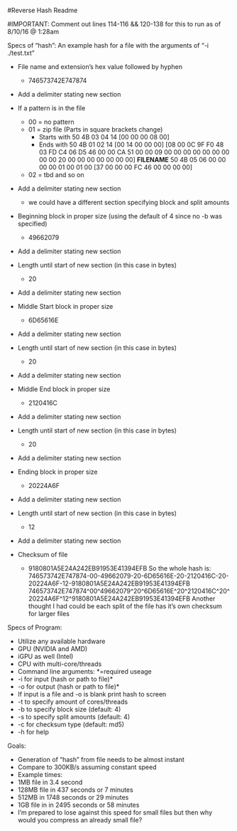 #Reverse Hash Readme

#IMPORTANT: Comment out lines 114-116 && 120-138 for this to run as of 8/10/16 @ 1:28am

Specs of “hash”:
An example hash for a file with the arguments of “-i ./test.txt”
* File name and extension’s hex value followed by hyphen
   * 746573742E747874
* Add a delimiter stating new section
* If a pattern is in the file
   * 00 = no pattern
   * 01 = zip file (Parts in square brackets change)
      * Starts with 50 4B 03 04 14 [00 00 00 08 00]
      * Ends with  50 4B 01 02 14 [00 14 00 00 00] [08 00 0C 9F F0 48 03 FD C4 06 D5 46 00 00 CA 51 00 00 09 00 00 00 00 00 00 00 00 00 20 00 00 00 00 00 00 00] **FILENAME** 50 4B 05 06 00 00 00 00 01 00 01 00 [37 00 00 00 FC 46 00 00 00 00] 
   * 02 = tbd and so on
* Add a delimiter stating new section 
   * we could have a different section specifying block and split amounts
* Beginning block in proper size (using the default of 4 since no -b was specified)
   * 49662079
* Add a delimiter stating new section
* Length until start of new section (in this case in bytes)
   * 20
* Add a delimiter stating new section
* Middle Start block in proper size
   * 6D65616E
* Add a delimiter stating new section
* Length until start of new section (in this case in bytes)
   * 20
* Add a delimiter stating new section
* Middle End block in proper size
   * 2120416C
* Add a delimiter stating new section
* Length until start of new section (in this case in bytes)
   * 20
* Add a delimiter stating new section
* Ending block in proper size
   * 20224A6F
* Add a delimiter stating new section
* Length until start of new section (in this case in bytes)
   * 12
* Add a delimiter stating new section

* Checksum of file 
   * 9180801A5E24A242EB91953E41394EFB
So the whole hash is:
746573742E747874-00-49662079-20-6D65616E-20-2120416C-20-20224A6F-12-9180801A5E24A242EB91953E41394EFB
746573742E747874^00^49662079^20^6D65616E^20^2120416C^20^20224A6F^12^9180801A5E24A242EB91953E41394EFB
Another thought I had could be each split of the file has it’s own checksum for larger files


Specs of Program:
   * Utilize any available hardware 
   * GPU (NVIDIA and AMD)
   * iGPU as well (Intel)
   * CPU with multi-core/threads
   * Command line arguments: *=required useage
   *  -i for input (hash or path to file)*
   * -o for output (hash or path to file)*
   * If input is a file and -o is blank print hash to screen
   * -t to specify amount of cores/threads
   * -b to specify block size (default: 4)
   * -s to specify split amounts (default: 4)
   * -c for checksum type (default: md5)
   * -h for help


Goals:
   * Generation of “hash” from file needs to be almost instant
   * Compare to 300KB/s assuming constant speed
   * Example times: 
   * 1MB file in 3.4 second
   * 128MB file in 437 seconds or 7 minutes
   * 512MB in 1748 seconds or 29 minutes
   * 1GB file in in 2495 seconds or 58 minutes
   * I’m prepared to lose against this speed for small files but then why would you compress an already small file?
